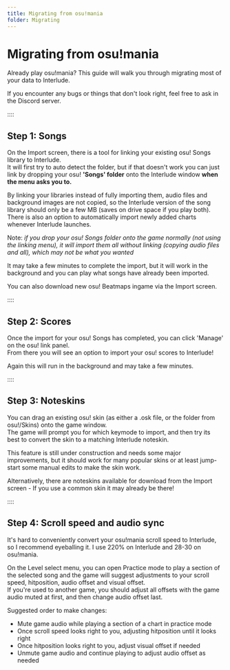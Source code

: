 ```yaml
---
title: Migrating from osu!mania
folder: Migrating
---
```

# Migrating from osu!mania

Already play osu!mania? This guide will walk you through migrating most of your data to Interlude.

If you encounter any bugs or things that don't look right, feel free to ask in the Discord server.

::::

## Step 1: Songs

On the Import screen, there is a tool for linking your existing osu! Songs library to Interlude.  
It will first try to auto detect the folder, but if that doesn't work you can just link by dropping your osu! **'Songs' folder** onto the Interlude window **when the menu asks you to.**

By linking your libraries instead of fully importing them, audio files and background images are not copied, so the Interlude version of the song library should only be a few MB (saves on drive space if you play both). There is also an option to automatically import newly added charts whenever Interlude launches.

Note: *if you drop your osu! Songs folder onto the game normally (not using the linking menu), it will import them all without linking (copying audio files and all), which may not be what you wanted*

It may take a few minutes to complete the import, but it will work in the background and you can play what songs have already been imported.

You can also download new osu! Beatmaps ingame via the Import screen.

::::

## Step 2: Scores

Once the import for your osu! Songs has completed, you can click 'Manage' on the osu! link panel.  
From there you will see an option to import your osu! scores to Interlude!

Again this will run in the background and may take a few minutes.

::::

## Step 3: Noteskins

You can drag an existing osu! skin (as either a .osk file, or the folder from osu!/Skins) onto the game window.  
The game will prompt you for which keymode to import, and then try its best to convert the skin to a matching Interlude noteskin.

This feature is still under construction and needs some major improvements, but it should work for many popular skins or at least jump-start some manual edits to make the skin work.

Alternatively, there are noteskins available for download from the Import screen - If you use a common skin it may already be there!

::::

## Step 4: Scroll speed and audio sync

It's hard to conveniently convert your osu!mania scroll speed to Interlude, so I recommend eyeballing it. I use 220% on Interlude and 28-30 on osu!mania.

On the Level select menu, you can open Practice mode to play a section of the selected song and the game will suggest adjustments to your scroll speed, hitposition, audio offset and visual offset.  
If you're used to another game, you should adjust all offsets with the game audio muted at first, and then change audio offset last.

Suggested order to make changes:
- Mute game audio while playing a section of a chart in practice mode
- Once scroll speed looks right to you, adjusting hitposition until it looks right
- Once hitposition looks right to you, adjust visual offset if needed
- Unmute game audio and continue playing to adjust audio offset as needed